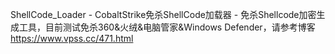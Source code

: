 ShellCode_Loader - CobaltStrike免杀ShellCode加载器 - 免杀Shellcode加密生成工具，目前测试免杀360&火绒&电脑管家&Windows Defender，请参考博客 https://www.vpss.cc/471.html
